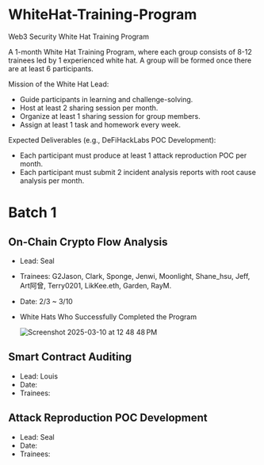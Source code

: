 # WhiteHat-Training-Program
Web3 Security White Hat Training Program

A 1-month White Hat Training Program, where each group consists of 8-12 trainees led by 1 experienced white hat. A group will be formed once there are at least 6 participants.

Mission of the White Hat Lead:
 - Guide participants in learning and challenge-solving.
 - Host at least 2 sharing session per month.
 - Organize at least 1 sharing session for group members.
 - Assign at least 1 task and homework every week.

Expected Deliverables (e.g., DeFiHackLabs POC Development):
 - Each participant must produce at least 1 attack reproduction POC per month.
 - Each participant must submit 2 incident analysis reports with root cause analysis per month.

# Batch 1 
## On-Chain Crypto Flow Analysis
 - Lead: Seal
 - Trainees: G2Jason, Clark, Sponge, Jenwi, Moonlight, Shane_hsu, Jeff, Art阿曾, Terry0201, LikKee.eth, Garden, RayM.
 - Date: 2/3 ~ 3/10
- White Hats Who Successfully Completed the Program
  
   ![Screenshot 2025-03-10 at 12 48 48 PM](https://github.com/user-attachments/assets/abb59506-cd1e-4d4d-b2bf-c578359ec730)
  
 ## Smart Contract Auditing
 - Lead: Louis
 - Date:
 - Trainees:
   
## Attack Reproduction POC Development
 - Lead: Seal
 - Date:
 - Trainees:
   
